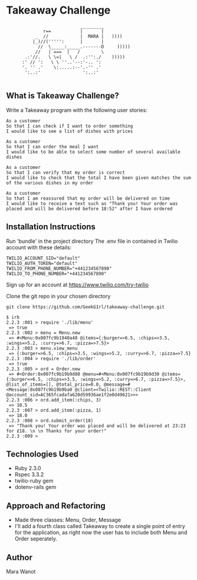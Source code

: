 Takeaway Challenge
==================
```
                            _________
              r==           |       |
           _  //            |  MARA |   ))))
          |_)//(''''':      |       |
            //  \_____:_____.-------D     )))))
           //   | ===  |   /        \
       .:'//.   \ \=|   \ /  .:'':./    )))))
      :' // ':   \ \ ''..'--:'-.. ':
      '. '' .'    \:.....:--'.-'' .'
       ':..:'                ':..:'
 
 ```
What is Takeaway Challenge?
------
Write a Takeaway program with the following user stories:
```
As a customer
So that I can check if I want to order something
I would like to see a list of dishes with prices

As a customer
So that I can order the meal I want
I would like to be able to select some number of several available dishes

As a customer
So that I can verify that my order is correct
I would like to check that the total I have been given matches the sum of the various dishes in my order

As a customer
So that I am reassured that my order will be delivered on time
I would like to receive a text such as "Thank you! Your order was placed and will be delivered before 18:52" after I have ordered
```

Installation Instructions
------

Run 'bundle' in the project directory
The .env file in contained in Twilio account with these details:
```
TWILIO_ACCOUNT_SID="default"
TWILIO_AUTH_TOKEN="default"
TWILIO_FROM_PHONE_NUMBER="+441234567890"
TWILIO_TO_PHONE_NUMBER="+441234567890"
```
Sign up for an account at https://www.twilio.com/try-twilio

Clone the git repo in your chosen directory
```
git clone https://github.com/GeekG1rl/takeaway-challenge.git
```

```
$ irb
2.2.3 :001 > require './lib/menu'
 => true
2.2.3 :002 > menu = Menu.new
 => #<Menu:0x007fc9b1940a48 @items={:burger=>6.5, :chips=>3.5, :wings=>5.2, :curry=>6.7, :pizza=>7.5}>
2.2.3 :003 > menu.view_menu
 => {:burger=>6.5, :chips=>3.5, :wings=>5.2, :curry=>6.7, :pizza=>7.5}
2.2.3 :004 > require './lib/order'
 => true
2.2.3 :005 > ord = Order.new
 => #<Order:0x007fc9b19b9d80 @menu=#<Menu:0x007fc9b19b9d30 @items={:burger=>6.5, :chips=>3.5, :wings=>5.2, :curry=>6.7, :pizza=>7.5}>, @list_of_items=[], @total_price=0.0, @message=#<Message:0x007fc9b19b9ba0 @client=<Twilio::REST::Client @account_sid=AC365fcadafa620d59936ae1f2e0d49621>>>
2.2.3 :006 > ord.add_item(:chips, 3)
 => 10.5
2.2.3 :007 > ord.add_item(:pizza, 1)
 => 18.0
2.2.3 :008 > ord.submit_order(18)
 => "Thank you! Your order was placed and will be delivered at 23:23 for £18. \n \n Thanks for your order!"
2.2.3 :009 >
```

Technologies Used
-------
* Ruby 2.3.0 
* Rspec 3.3.2
* twilio-ruby gem
* dotenv-rails gem 

Approach and Refactoring
------
* Made three classes: Menu, Order, Message
* I'll add a fourth class called Takeaway to create a single point of entry for the application, as right now the user has to include both Menu and Order seperately.

Author
------
Mara Wanot

